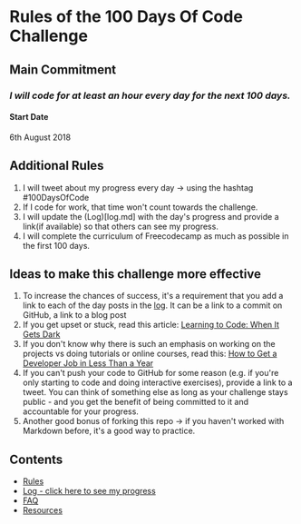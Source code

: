 # Rules of the 100 Days Of Code Challenge

## Main Commitment
### *I will code for at least an hour every day for the next 100 days.*

#### Start Date
6th August 2018

## Additional Rules
1. I will tweet about my progress every day -> using the hashtag #100DaysOfCode
2. If I code for work, that time won't count towards the challenge. 
3. I will update the (Log)[log.md] with the day's progress and provide a link(if available) so that others can see my progress.
4. I will complete the curriculum of Freecodecamp as much as possible in the first 100 days.


## Ideas to make this challenge more effective
1. To increase the chances of success, it's a requirement that you add a link to each of the day posts in the [log](log.md). It can be a link to a commit on GitHub, a link to a blog post
2. If you get upset or stuck, read this article: [Learning to Code: When It Gets Dark](https://medium.freecodecamp.com/learning-to-code-when-it-gets-dark-e485edfb58fd)
3. If you don't know why there is such an emphasis on working on the projects vs doing tutorials or online courses, read this: [How to Get a Developer Job in Less Than a Year](https://medium.freecodecamp.com/how-to-get-a-developer-job-in-less-than-a-year-c27bbfe71645)
4. If you can't push your code to GitHub for some reason (e.g. if you're only starting to code and doing interactive exercises), provide a link to a tweet. You can think of something else as long as your challenge stays public - and you get the benefit of being committed to it and accountable for your progress.
5. Another good bonus of forking this repo -> if you haven't worked with Markdown before, it's a good way to practice.

## Contents
* [Rules](rules.md)
* [Log - click here to see my progress](log.md)
* [FAQ](FAQ.md)
* [Resources](resources.md)
